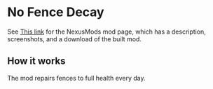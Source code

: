 # No Fence Decay


See [This link](http://www.nexusmods.com/stardewvalley/mods/1180?) for the NexusMods mod page, which has a description, screenshots, and a download of the built mod.

## How it works

The mod repairs fences to full health every day.